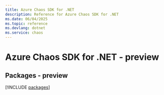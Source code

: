 ```yaml
---
title: Azure Chaos SDK for .NET
description: Reference for Azure Chaos SDK for .NET
ms.date: 06/04/2025
ms.topic: reference
ms.devlang: dotnet
ms.service: chaos
---
```

# Azure Chaos SDK for .NET - preview
## Packages - preview
[!INCLUDE [packages](chaos-index.md)]